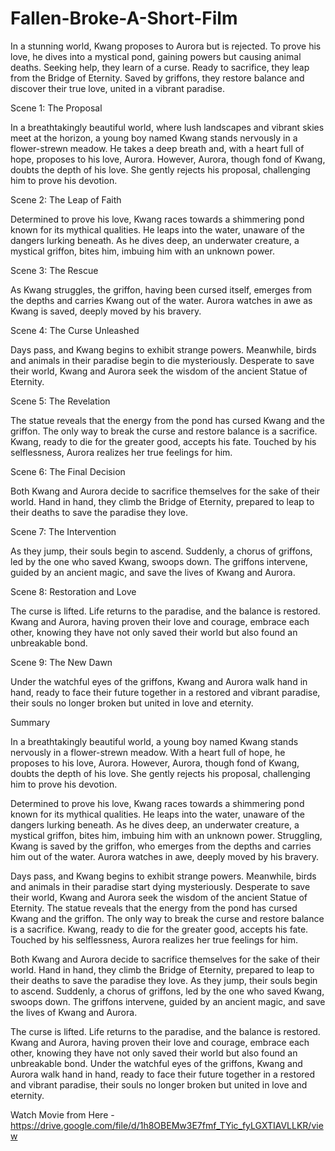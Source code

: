 # Fallen-Broke-A-Short-Film
In a stunning world, Kwang proposes to Aurora but is rejected. To prove his love, he dives into a mystical pond, gaining powers but causing animal deaths. Seeking help, they learn of a curse. Ready to sacrifice, they leap from the Bridge of Eternity. Saved by griffons, they restore balance and discover their true love, united in a vibrant paradise.

Scene 1: The Proposal

In a breathtakingly beautiful world, where lush landscapes and vibrant skies meet at the horizon, a young boy named Kwang stands nervously in a flower-strewn meadow. He takes a deep breath and, with a heart full of hope, proposes to his love, Aurora. However, Aurora, though fond of Kwang, doubts the depth of his love. She gently rejects his proposal, challenging him to prove his devotion.

Scene 2: The Leap of Faith

Determined to prove his love, Kwang races towards a shimmering pond known for its mythical qualities. He leaps into the water, unaware of the dangers lurking beneath. As he dives deep, an underwater creature, a mystical griffon, bites him, imbuing him with an unknown power.

Scene 3: The Rescue

As Kwang struggles, the griffon, having been cursed itself, emerges from the depths and carries Kwang out of the water. Aurora watches in awe as Kwang is saved, deeply moved by his bravery.

Scene 4: The Curse Unleashed

Days pass, and Kwang begins to exhibit strange powers. Meanwhile, birds and animals in their paradise begin to die mysteriously. Desperate to save their world, Kwang and Aurora seek the wisdom of the ancient Statue of Eternity.

Scene 5: The Revelation

The statue reveals that the energy from the pond has cursed Kwang and the griffon. The only way to break the curse and restore balance is a sacrifice. Kwang, ready to die for the greater good, accepts his fate. Touched by his selflessness, Aurora realizes her true feelings for him.

Scene 6: The Final Decision

Both Kwang and Aurora decide to sacrifice themselves for the sake of their world. Hand in hand, they climb the Bridge of Eternity, prepared to leap to their deaths to save the paradise they love.

Scene 7: The Intervention

As they jump, their souls begin to ascend. Suddenly, a chorus of griffons, led by the one who saved Kwang, swoops down. The griffons intervene, guided by an ancient magic, and save the lives of Kwang and Aurora.

Scene 8: Restoration and Love

The curse is lifted. Life returns to the paradise, and the balance is restored. Kwang and Aurora, having proven their love and courage, embrace each other, knowing they have not only saved their world but also found an unbreakable bond.

Scene 9: The New Dawn

Under the watchful eyes of the griffons, Kwang and Aurora walk hand in hand, ready to face their future together in a restored and vibrant paradise, their souls no longer broken but united in love and eternity.



Summary 

In a breathtakingly beautiful world, a young boy named Kwang stands nervously in a flower-strewn meadow. With a heart full of hope, he proposes to his love, Aurora. However, Aurora, though fond of Kwang, doubts the depth of his love. She gently rejects his proposal, challenging him to prove his devotion.

Determined to prove his love, Kwang races towards a shimmering pond known for its mythical qualities. He leaps into the water, unaware of the dangers lurking beneath. As he dives deep, an underwater creature, a mystical griffon, bites him, imbuing him with an unknown power. Struggling, Kwang is saved by the griffon, who emerges from the depths and carries him out of the water. Aurora watches in awe, deeply moved by his bravery.

Days pass, and Kwang begins to exhibit strange powers. Meanwhile, birds and animals in their paradise start dying mysteriously. Desperate to save their world, Kwang and Aurora seek the wisdom of the ancient Statue of Eternity. The statue reveals that the energy from the pond has cursed Kwang and the griffon. The only way to break the curse and restore balance is a sacrifice. Kwang, ready to die for the greater good, accepts his fate. Touched by his selflessness, Aurora realizes her true feelings for him.

Both Kwang and Aurora decide to sacrifice themselves for the sake of their world. Hand in hand, they climb the Bridge of Eternity, prepared to leap to their deaths to save the paradise they love. As they jump, their souls begin to ascend. Suddenly, a chorus of griffons, led by the one who saved Kwang, swoops down. The griffons intervene, guided by an ancient magic, and save the lives of Kwang and Aurora.

The curse is lifted. Life returns to the paradise, and the balance is restored. Kwang and Aurora, having proven their love and courage, embrace each other, knowing they have not only saved their world but also found an unbreakable bond. Under the watchful eyes of the griffons, Kwang and Aurora walk hand in hand, ready to face their future together in a restored and vibrant paradise, their souls no longer broken but united in love and eternity.


Watch Movie from Here - https://drive.google.com/file/d/1h8OBEMw3E7fmf_TYic_fyLGXTIAVLLKR/view
